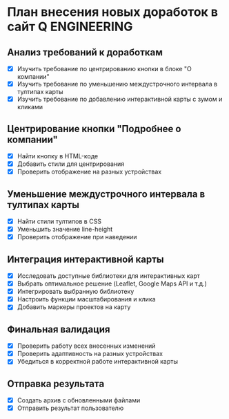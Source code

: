 # План внесения новых доработок в сайт Q ENGINEERING

## Анализ требований к доработкам
- [x] Изучить требование по центрированию кнопки в блоке "О компании"
- [x] Изучить требование по уменьшению междустрочного интервала в тултипах карты
- [x] Изучить требование по добавлению интерактивной карты с зумом и кликами

## Центрирование кнопки "Подробнее о компании"
- [x] Найти кнопку в HTML-коде
- [x] Добавить стили для центрирования
- [x] Проверить отображение на разных устройствах

## Уменьшение междустрочного интервала в тултипах карты
- [x] Найти стили тултипов в CSS
- [x] Уменьшить значение line-height
- [x] Проверить отображение при наведении

## Интеграция интерактивной карты
- [x] Исследовать доступные библиотеки для интерактивных карт
- [x] Выбрать оптимальное решение (Leaflet, Google Maps API и т.д.)
- [x] Интегрировать выбранную библиотеку
- [x] Настроить функции масштабирования и клика
- [x] Добавить маркеры проектов на карту

## Финальная валидация
- [x] Проверить работу всех внесенных изменений
- [x] Проверить адаптивность на разных устройствах
- [x] Убедиться в корректной работе интерактивной карты

## Отправка результата
- [x] Создать архив с обновленными файлами
- [x] Отправить результат пользователю
